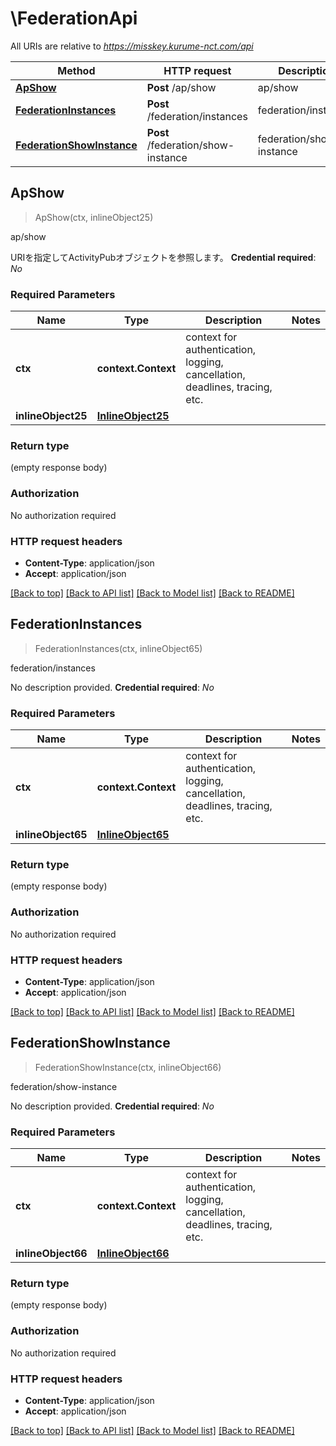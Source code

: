 # \FederationApi

All URIs are relative to *https://misskey.kurume-nct.com/api*

Method | HTTP request | Description
------------- | ------------- | -------------
[**ApShow**](FederationApi.md#ApShow) | **Post** /ap/show | ap/show
[**FederationInstances**](FederationApi.md#FederationInstances) | **Post** /federation/instances | federation/instances
[**FederationShowInstance**](FederationApi.md#FederationShowInstance) | **Post** /federation/show-instance | federation/show-instance



## ApShow

> ApShow(ctx, inlineObject25)

ap/show

URIを指定してActivityPubオブジェクトを参照します。  **Credential required**: *No*

### Required Parameters


Name | Type | Description  | Notes
------------- | ------------- | ------------- | -------------
**ctx** | **context.Context** | context for authentication, logging, cancellation, deadlines, tracing, etc.
**inlineObject25** | [**InlineObject25**](InlineObject25.md)|  | 

### Return type

 (empty response body)

### Authorization

No authorization required

### HTTP request headers

- **Content-Type**: application/json
- **Accept**: application/json

[[Back to top]](#) [[Back to API list]](../README.md#documentation-for-api-endpoints)
[[Back to Model list]](../README.md#documentation-for-models)
[[Back to README]](../README.md)


## FederationInstances

> FederationInstances(ctx, inlineObject65)

federation/instances

No description provided.  **Credential required**: *No*

### Required Parameters


Name | Type | Description  | Notes
------------- | ------------- | ------------- | -------------
**ctx** | **context.Context** | context for authentication, logging, cancellation, deadlines, tracing, etc.
**inlineObject65** | [**InlineObject65**](InlineObject65.md)|  | 

### Return type

 (empty response body)

### Authorization

No authorization required

### HTTP request headers

- **Content-Type**: application/json
- **Accept**: application/json

[[Back to top]](#) [[Back to API list]](../README.md#documentation-for-api-endpoints)
[[Back to Model list]](../README.md#documentation-for-models)
[[Back to README]](../README.md)


## FederationShowInstance

> FederationShowInstance(ctx, inlineObject66)

federation/show-instance

No description provided.  **Credential required**: *No*

### Required Parameters


Name | Type | Description  | Notes
------------- | ------------- | ------------- | -------------
**ctx** | **context.Context** | context for authentication, logging, cancellation, deadlines, tracing, etc.
**inlineObject66** | [**InlineObject66**](InlineObject66.md)|  | 

### Return type

 (empty response body)

### Authorization

No authorization required

### HTTP request headers

- **Content-Type**: application/json
- **Accept**: application/json

[[Back to top]](#) [[Back to API list]](../README.md#documentation-for-api-endpoints)
[[Back to Model list]](../README.md#documentation-for-models)
[[Back to README]](../README.md)

